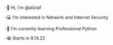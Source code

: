 -👋 Hi, I’m @aliziaf

-💻 I’m interested in Network and Internet Security

-🐍 I’m currently learning Professional Python

-😁 Starts in 8.14.22
<!---
aliziaf/aliziaf is a ✨ special ✨ repository because its `README.md` (this file) appears on your GitHub profile.
You can click the Preview link to take a look at your changes.
--->
